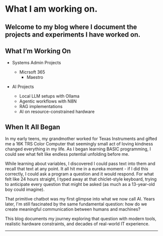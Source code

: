 # What I am working on.

## Welcome to my blog where I document the projects and experiments I have worked on.

## What I’m Working On

- Systems Admin Projects
    - Micrsoft 365
      - Maestro 

- AI Projects
  - Local LLM setups with Ollama
  - Agentic workflows with N8N
  - RAG implementations
  - AI on resource-constrained hardware

## When It All Began

In my early teens, my grandmother worked for Texas Instruments and gifted me a 16K TRS Color Computer that seemingly small act of loving kindness changed everything in my life. As I began learning BASIC programming, I could see what felt like endless potential unfolding before me.

While learning about variables, I discovered I could pass text into them and recall that text at any point. It all hit me in a eureka moment - if I did this correctly, I could ask a program a question and it would respond. For what felt like 24 hours straight, I typed away at that chiclet-style keyboard, trying to anticipate every question that might be asked (as much as a 13-year-old boy could imagine).

That primitive chatbot was my first glimpse into what we now call AI. Years later, I'm still fascinated by the same fundamental question: how do we create meaningful communication between humans and machines?

This blog documents my journey exploring that question with modern tools, realistic hardware constraints, and decades of real-world IT experience.

----
